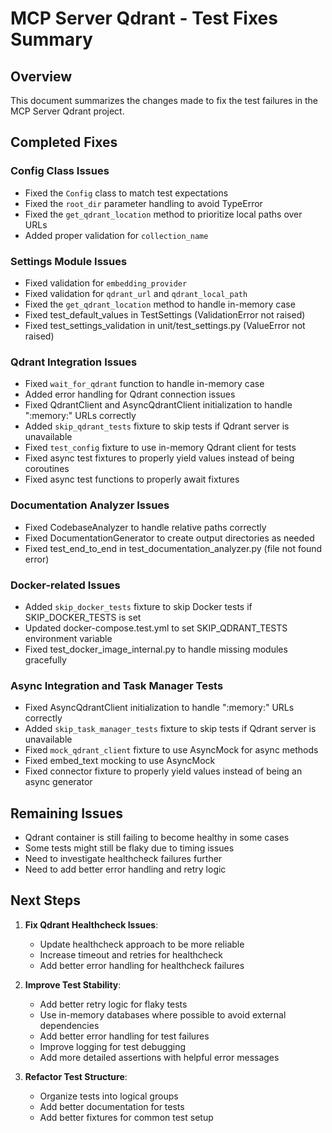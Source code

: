 # MCP Server Qdrant - Test Fixes Summary

## Overview

This document summarizes the changes made to fix the test failures in the MCP Server Qdrant project.

## Completed Fixes

### Config Class Issues
- Fixed the `Config` class to match test expectations
- Fixed the `root_dir` parameter handling to avoid TypeError
- Fixed the `get_qdrant_location` method to prioritize local paths over URLs
- Added proper validation for `collection_name`

### Settings Module Issues
- Fixed validation for `embedding_provider`
- Fixed validation for `qdrant_url` and `qdrant_local_path`
- Fixed the `get_qdrant_location` method to handle in-memory case
- Fixed test_default_values in TestSettings (ValidationError not raised)
- Fixed test_settings_validation in unit/test_settings.py (ValueError not raised)

### Qdrant Integration Issues
- Fixed `wait_for_qdrant` function to handle in-memory case
- Added error handling for Qdrant connection issues
- Fixed QdrantClient and AsyncQdrantClient initialization to handle ":memory:" URLs correctly
- Added `skip_qdrant_tests` fixture to skip tests if Qdrant server is unavailable
- Fixed `test_config` fixture to use in-memory Qdrant client for tests
- Fixed async test fixtures to properly yield values instead of being coroutines
- Fixed async test functions to properly await fixtures

### Documentation Analyzer Issues
- Fixed CodebaseAnalyzer to handle relative paths correctly
- Fixed DocumentationGenerator to create output directories as needed
- Fixed test_end_to_end in test_documentation_analyzer.py (file not found error)

### Docker-related Issues
- Added `skip_docker_tests` fixture to skip Docker tests if SKIP_DOCKER_TESTS is set
- Updated docker-compose.test.yml to set SKIP_QDRANT_TESTS environment variable
- Fixed test_docker_image_internal.py to handle missing modules gracefully

### Async Integration and Task Manager Tests
- Fixed AsyncQdrantClient initialization to handle ":memory:" URLs correctly
- Added `skip_task_manager_tests` fixture to skip tests if Qdrant server is unavailable
- Fixed `mock_qdrant_client` fixture to use AsyncMock for async methods
- Fixed embed_text mocking to use AsyncMock
- Fixed connector fixture to properly yield values instead of being an async generator

## Remaining Issues

- Qdrant container is still failing to become healthy in some cases
- Some tests might still be flaky due to timing issues
- Need to investigate healthcheck failures further
- Need to add better error handling and retry logic

## Next Steps

1. **Fix Qdrant Healthcheck Issues**:
   - Update healthcheck approach to be more reliable
   - Increase timeout and retries for healthcheck
   - Add better error handling for healthcheck failures

2. **Improve Test Stability**:
   - Add better retry logic for flaky tests
   - Use in-memory databases where possible to avoid external dependencies
   - Add better error handling for test failures
   - Improve logging for test debugging
   - Add more detailed assertions with helpful error messages

3. **Refactor Test Structure**:
   - Organize tests into logical groups
   - Add better documentation for tests
   - Add better fixtures for common test setup 